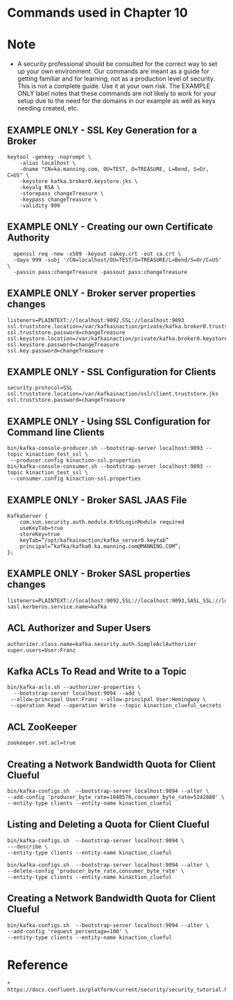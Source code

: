 # Commands used in Chapter 10

# Note
* A security professional should be consulted for the correct way to
set up your own environment. Our commands are meant as a guide for getting
familiar and for learning, not as a production level of security. This is not
a complete guide. Use it at your own risk.
The EXAMPLE ONLY label notes that these commands are not likely to work for your setup due to the need for the domains in our example as well as keys needing created, etc.

## EXAMPLE ONLY - SSL Key Generation for a Broker

    keytool -genkey -noprompt \
        -alias localhost \
        -dname "CN=ka.manning.com, OU=TEST, O=TREASURE, L=Bend, S=Or, C=US" \
        -keystore kafka.broker0.keystore.jks \ 
        -keyalg RSA \
        -storepass changeTreasure \ 
        -keypass changeTreasure \
        -validity 999

## EXAMPLE ONLY - Creating our own Certificate Authority
      openssl req -new -x509 -keyout cakey.crt -out ca.crt \
      -days 999 -subj '/CN=localhost/OU=TEST/O=TREASURE/L=Bend/S=Or/C=US' \
      -passin pass:changeTreasure -passout pass:changeTreasure


## EXAMPLE ONLY - Broker server properties changes

    listeners=PLAINTEXT://localhost:9092,SSL://localhost:9093 
    ssl.truststore.location=/var/kafkainaction/private/kafka.broker0.truststore.jks 
    ssl.truststore.password=changeTreasure
    ssl.keystore.location=/var/kafkainaction/private/kafka.broker0.keystore.jks 
    ssl.keystore.password=changeTreasure
    ssl.key.password=changeTreasure

## EXAMPLE ONLY - SSL Configuration for Clients

    security.protocol=SSL 
    ssl.truststore.location=/var/kafkainaction/ssl/client.truststore.jks 
    ssl.truststore.password=changeTreasure

## EXAMPLE ONLY - Using SSL Configuration for Command line Clients

    bin/kafka-console-producer.sh --bootstrap-server localhost:9093 --topic kinaction_test_ssl \
     --producer.config kinaction-ssl.properties
    bin/kafka-console-consumer.sh --bootstrap-server localhost:9093 --topic kinaction_test_ssl \
     --consumer.config kinaction-ssl.properties
 
## EXAMPLE ONLY - Broker SASL JAAS File

    KafkaServer {
        com.sun.security.auth.module.Krb5LoginModule required
        useKeyTab=true
        storeKey=true
        keyTab=”/opt/kafkainaction/kafka_server0.keytab”
        principal=”kafka/kafka0.ka.manning.com@MANNING.COM”;
    };

 
## EXAMPLE ONLY - Broker SASL properties changes

    listeners=PLAINTEXT://localhost:9092,SSL://localhost:9093,SASL_SSL://localhost:9094 
    sasl.kerberos.service.name=kafka


## ACL Authorizer and Super Users

    authorizer.class.name=kafka.security.auth.SimpleAclAuthorizer 
    super.users=User:Franz

## Kafka ACLs To Read and Write to a Topic

    bin/kafka-acls.sh --authorizer-properties \
      --bootstrap-server localhost:9094 --add \
     --allow-principal User:Franz --allow-principal User:Hemingway \ 
     --operation Read --operation Write --topic kinaction_clueful_secrets
 
## ACL ZooKeeper

    zookeeper.set.acl=true

  
## Creating a Network Bandwidth Quota for Client Clueful

    bin/kafka-configs.sh  --bootstrap-server localhost:9094 --alter \
    --add-config 'producer_byte_rate=1048576,consumer_byte_rate=5242880' \
    --entity-type clients --entity-name kinaction_clueful

## Listing and Deleting a Quota for Client Clueful

    bin/kafka-configs.sh  --bootstrap-server localhost:9094 \
    ---describe \ 
    --entity-type clients --entity-name kinaction_clueful

    bin/kafka-configs.sh  --bootstrap-server localhost:9094 --alter \
    --delete-config 'producer_byte_rate,consumer_byte_rate' \ 
    --entity-type clients --entity-name kinaction_clueful

## Creating a Network Bandwidth Quota for Client Clueful

    bin/kafka-configs.sh  --bootstrap-server localhost:9094 --alter \
    --add-config 'request_percentage=100' \
    --entity-type clients --entity-name kinaction_clueful 
    
    
 # Reference
    * https://docs.confluent.io/platform/current/security/security_tutorial.html
